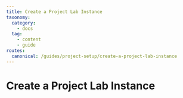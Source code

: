 ```yaml
---
title: Create a Project Lab Instance
taxonomy:
  category:
    - docs
  tag:
    - content
    - guide
routes:
  canonical: /guides/project-setup/create-a-project-lab-instance
---
```

# Create a Project Lab Instance

